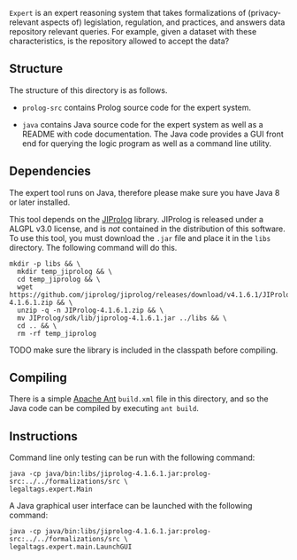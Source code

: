 `Expert` is an expert reasoning system that takes formalizations of (privacy-relevant aspects of) legislation, regulation, and practices, and answers data repository relevant queries. For example, given a dataset with these characteristics, is the repository allowed to accept the data?

## Structure

The structure of this directory is as follows.

- `prolog-src` contains Prolog source code for the expert system.

- `java` contains Java source code for the expert system as well as a README with code documentation. The Java code provides a GUI front end for querying the logic program as well as a command line utility.

## Dependencies

The expert tool runs on Java, therefore please make sure you have Java 8 or later installed.

This tool depends on the [JIProlog](https://www.jiprolog.com/) library. JIProlog is released under a ALGPL v3.0 license, and is *not* contained in the distribution of this software. To use this tool, you must download the `.jar` file and place it in the `libs` directory. The following command will do this.

```
mkdir -p libs && \
  mkdir temp_jiprolog && \
  cd temp_jiprolog && \
  wget https://github.com/jiprolog/jiprolog/releases/download/v4.1.6.1/JIProlog-4.1.6.1.zip && \
  unzip -q -n JIProlog-4.1.6.1.zip && \
  mv JIProlog/sdk/lib/jiprolog-4.1.6.1.jar ../libs && \
  cd .. && \
  rm -rf temp_jiprolog
```
TODO make sure the library is included in the classpath before compiling.

## Compiling

There is a simple [Apache Ant](https://ant.apache.org/) `build.xml` file in this directory, and so the Java code can be compiled by executing `ant build`.

## Instructions

Command line only testing can be run with the following command:

```
java -cp java/bin:libs/jiprolog-4.1.6.1.jar:prolog-src:../../formalizations/src \
legaltags.expert.Main
```

A Java graphical user interface can be launched with the following command:

```
java -cp java/bin:libs/jiprolog-4.1.6.1.jar:prolog-src:../../formalizations/src \
legaltags.expert.main.LaunchGUI
```
